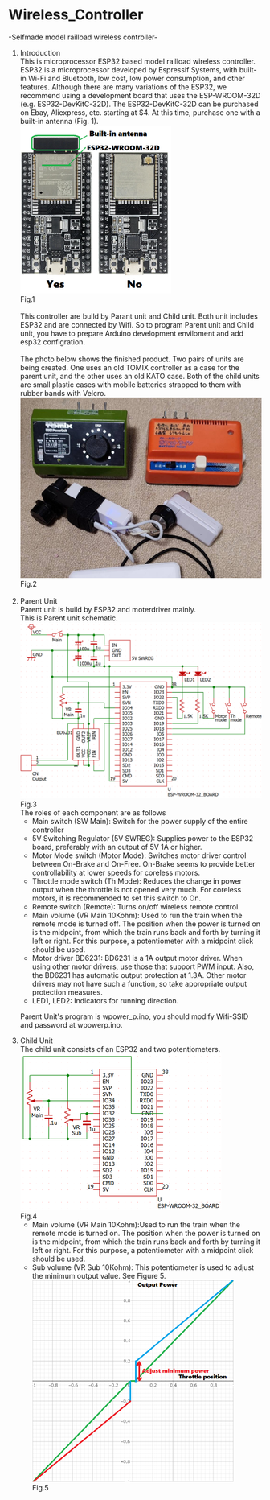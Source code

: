 # Wireless_Controller

-Selfmade model railload wireless controller-

<ol>
<li>Introduction<br>
   This is microprocessor ESP32 based model railload wireless controller. <br>
   ESP32 is a microprocessor developed by Espressif Systems, with built-in Wi-Fi and Bluetooth, low cost, low power consumption, and other features.
   Although there are many variations of the ESP32, we recommend using a development board that uses the ESP-WROOM-32D (e.g. ESP32-DevKitC-32D).
   The ESP32-DevKitC-32D can be purchased on Ebay, Aliexpress, etc. starting at $4. At this time, purchase one with a built-in antenna (Fig. 1).<br>
   <img src="./image/esp32.png" width=300><br>
    Fig.1<br><br>
  This controller are build by Parant unit and Child unit. Both unit includes ESP32 and are connected by Wifi. So to program Parent unit and Child unit, you have to prepare Arduino development enviloment and add esp32 configration.<br>
   <br>
   The photo below shows the finished product.
   Two pairs of units are being created. One uses an old TOMIX controller as a case for the parent unit, and the other uses an old KATO case.
   Both of the child units are small plastic cases with mobile batteries strapped to them with rubber bands with Velcro.<br>
   <img src="./image/cont.jpg" width=500><br>
   Fig.2<br>
   <br>
<li>Parent Unit<br>
   Parent unit is build by ESP32 and moterdriver mainly.<br>
   This is Parent unit schematic.<br>
   <img src="./image/cont_p.png" width=500><br>
   Fig.3<br>
   The roles of each component are as follows
   <ul>
   <li>Main switch (SW Main): Switch for the power supply of the entire controller
   <li>5V Switching Regulator (5V SWREG): Supplies power to the ESP32 board, preferably with an output of 5V 1A or higher.
   <li>Motor Mode switch (Motor Mode): Switches motor driver control between On-Brake and On-Free. On-Brake seems to provide better controllability at lower speeds for coreless motors.
   <li>Throttle mode switch (Th Mode): Reduces the change in power output when the throttle is not opened very much. For coreless motors, it is recommended to set this switch to On.
   <li>Remote switch (Remote): Turns on/off wireless remote control.
   <li>Main volume (VR Main 10Kohm): Used to run the train when the remote mode is turned off. The position when the power is turned on is the midpoint, from which the train runs back and forth by turning it left or right. For this purpose, a potentiometer with a midpoint click should be used.
   <li>Motor driver BD6231: BD6231 is a 1A output motor driver. When using other motor drivers, use those that support PWM input. Also, the BD6231 has automatic output protection at 1.3A. Other motor drivers may not have such a function, so take appropriate output protection measures.
   <li>LED1, LED2: Indicators for running direction.
   </ul>
   
   Parent Unit's program is wpower_p.ino, you should modify Wifi-SSID and password at wpowerp.ino.<br>

<li>Child Unit<br>
   The child unit consists of an ESP32 and two potentiometers.<br>
   <img src="./image/cont_c.png" width=400><br>
   Fig.4<br>
   <ul>
   <li>Main volume (VR Main 10Kohm):Used to run the train when the remote mode is turned on. The position when the power is turned on is the midpoint, from which the train runs back and forth by turning it left or right. For this purpose, a potentiometer with a midpoint click should be used.
   <li>Sub volume (VR Sub 10Kohm): This potentiometer is used to adjust the minimum output value. See Figure 5.<br>
   <img src="./image/th.png" width=400><br>
   Fig.5<br>

</ol>
